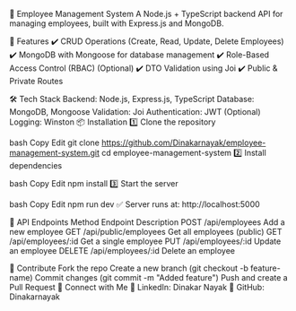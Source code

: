📌 Employee Management System
A Node.js + TypeScript backend API for managing employees, built with Express.js and MongoDB.

🚀 Features
✔️ CRUD Operations (Create, Read, Update, Delete Employees)
✔️ MongoDB with Mongoose for database management
✔️ Role-Based Access Control (RBAC) (Optional)
✔️ DTO Validation using Joi
✔️ Public & Private Routes

🛠 Tech Stack
Backend: Node.js, Express.js, TypeScript
Database: MongoDB, Mongoose
Validation: Joi
Authentication: JWT (Optional)
Logging: Winston
📦 Installation
1️⃣ Clone the repository

bash
Copy
Edit
git clone https://github.com/Dinakarnayak/employee-management-system.git
cd employee-management-system
2️⃣ Install dependencies

bash
Copy
Edit
npm install
3️⃣ Start the server

bash
Copy
Edit
npm run dev
✅ Server runs at: http://localhost:5000

📌 API Endpoints
Method	Endpoint	Description
POST	/api/employees	Add a new employee
GET	/api/public/employees	Get all employees (public)
GET	/api/employees/:id	Get a single employee
PUT	/api/employees/:id	Update an employee
DELETE	/api/employees/:id	Delete an employee


🚀 Contribute
Fork the repo
Create a new branch (git checkout -b feature-name)
Commit changes (git commit -m "Added feature")
Push and create a Pull Request
🔗 Connect with Me
💼 LinkedIn: Dinakar Nayak
📂 GitHub: Dinakarnayak

